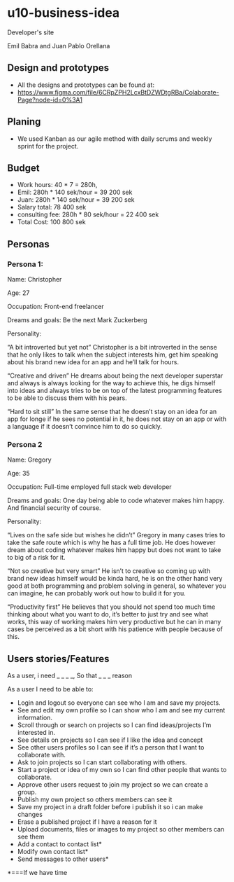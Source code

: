 # u10-business-idea

Developer's site

Emil Babra and Juan Pablo Orellana

## Design and prototypes

- All the designs and prototypes can be found at: 
- https://www.figma.com/file/6CRpZPH2LcxBtDZWDtgRBa/Colaborate-Page?node-id=0%3A1

## Planing

- We used Kanban as our agile method with daily scrums and weekly sprint for the project.


## Budget
- Work hours: 40 * 7 = 280h, 
- Emil: 280h * 140 sek/hour = 39 200 sek
- Juan: 280h * 140 sek/hour = 39 200 sek
- Salary total: 78 400 sek
- consulting fee: 280h * 80 sek/hour =  22 400 sek
- Total Cost: 100 800 sek

## Personas 

### Persona 1:

Name: Christopher

Age: 27

Occupation: Front-end freelancer

Dreams and goals: Be the next Mark Zuckerberg

Personality: 

“A bit introverted but yet not”
Christopher is a bit introverted in the sense that he only likes to talk when the subject interests him, get him speaking about his brand new idea for an app and he’ll talk for hours.

“Creative and driven”
He dreams about being the next developer superstar and always is always looking for the way to achieve this, he digs himself into ideas and always tries to be on top of the latest programming features to be able to discuss them with his pears.

“Hard to sit still”
In the same sense that he doesn’t stay on an idea for an app for longe if he sees no potential in it, he does not stay on an app or with a language if it doesn’t convince him to do so quickly.








### Persona 2

Name: Gregory

Age: 35

Occupation: Full-time employed full stack web developer

Dreams and goals: One day being able to code whatever makes him happy. And financial security of course.

Personality:
	
“Lives on the safe side but wishes he didn’t”
Gregory in many cases tries to take the safe route which is why he has a full time job. 	He does however dream about coding whatever makes him happy but does not want 	to take to big of a risk for it.

“Not so creative but very smart”
He isn’t to creative so coming up with brand new ideas himself would be kinda hard, 	he is on the other hand very good at both programming and problem solving in
general, so whatever you can imagine, he can probably work out how to build it for you.

“Productivity first”
He believes that you should not spend too much time thinking about what you want to do, it’s better to just try and see what works, this way of working makes him very productive but he can in many cases be perceived as  a bit short with his patience with people because of this.


## Users stories/Features 

As a user, i need _ _ _ _, So that _ _ _ reason

As a user I need to be able to:

- Login and logout so everyone can see who I am and save my projects.
- See and edit my own profile so I can show who I am and see my current information.
- Scroll through or search on projects so I can find ideas/projects I’m interested in.
- See details on projects so I can see if I like the idea and concept
- See other users profiles so I can see if it’s a person that I want to collaborate with.
- Ask to join projects so I can start collaborating with others.
- Start a project or idea of my own so I can find other people that wants to collaborate.
- Approve other users request to join my project so we can create a group.
- Publish my own project so others members can see it
- Save my project in a draft folder before i publish it so i can make changes
- Erase a published project if I have a reason for it 
- Upload documents, files or images to my project so other members can see them
- Add a contact to contact list* 
- Modify own contact list*
- Send messages to other users*


*===If we have time
